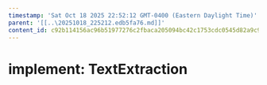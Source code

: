 ```yaml
---
timestamp: 'Sat Oct 18 2025 22:52:12 GMT-0400 (Eastern Daylight Time)'
parent: '[[..\20251018_225212.edb5fa76.md]]'
content_id: c92b114156ac96b51977276c2fbaca205094bc42c1753cdc0545d82a9c983f0c
---
```


# implement: TextExtraction
